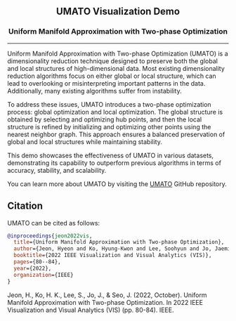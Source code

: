 <p align="center">
  <h2 align="center">UMATO Visualization Demo</h2>
	<h3 align="center">Uniform Manifold Approximation with Two-phase Optimization</h3>
</p>

---
Uniform Manifold Approximation with Two-phase Optimization (UMATO) is a dimensionality reduction technique designed to preserve both the global and local structures of high-dimensional data. Most existing dimensionality reduction algorithms focus on either global or local structure, which can lead to overlooking or misinterpreting important patterns in the data. Additionally, many existing algorithms suffer from instability.

To address these issues, UMATO introduces a two-phase optimization process: global optimization and local optimization. The global structure is obtained by selecting and optimizing hub points, and then the local structure is refined by initializing and optimizing other points using the nearest neighbor graph. This approach ensures a balanced preservation of global and local structures while maintaining stability.

This demo showcases the effectiveness of UMATO in various datasets, demonstrating its capability to outperform previous algorithms in terms of accuracy, stability, and scalability.

You can learn more about UMATO by visiting the [UMATO](https://github.com/hyungkwonko/umato) GitHub repository.

## Citation

UMATO can be cited as follows:

```bibtex
@inproceedings{jeon2022vis,
  title={Uniform Manifold Approximation with Two-phase Optimization},
  author={Jeon, Hyeon and Ko, Hyung-Kwon and Lee, Soohyun and Jo, Jaemin and Seo, Jinwook},
  booktitle={2022 IEEE Visualization and Visual Analytics (VIS)},
  pages={80--84},
  year={2022},
  organization={IEEE}
}
```

Jeon, H., Ko, H. K., Lee, S., Jo, J., & Seo, J. (2022, October). Uniform Manifold Approximation with Two-phase Optimization. In 2022 IEEE Visualization and Visual Analytics (VIS) (pp. 80-84). IEEE.
